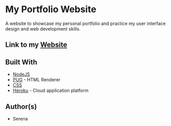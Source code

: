 # My Portfolio Website
A website to showcase my personal portfolio and practice my user interface design and web development skills.

## Link to my [Website](https://aneresyat.herokuapp.com/) 

## Built With

* [NodeJS](https://nodejs.org/en/)
* [PUG](https://pugjs.org/api/getting-started.html) - HTML Renderer
* [CSS](https://developer.mozilla.org/en-US/docs/Web/CSS)
* [Heroku](https://www.heroku.com/) - Cloud application platform

## Author(s)

* Serena 
